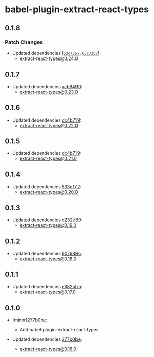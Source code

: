 # babel-plugin-extract-react-types

## 0.1.8

### Patch Changes

- Updated dependencies [[`63c7367`](https://github.com/atlassian/extract-react-types/commit/63c7367b5aa449ef8fffbf1d9daf0da71c5dabff), [`63c7367`](https://github.com/atlassian/extract-react-types/commit/63c7367b5aa449ef8fffbf1d9daf0da71c5dabff)]:
  - extract-react-types@0.24.0

## 0.1.7

- Updated dependencies [acb8499](https://github.com/atlassian/extract-react-types/commit/acb8499):
  - extract-react-types@0.23.0

## 0.1.6

- Updated dependencies [dc4b719](https://github.com/atlassian/extract-react-types/commit/dc4b719):
  - extract-react-types@0.22.0

## 0.1.5

- Updated dependencies [dc4b719](https://github.com/atlassian/extract-react-types/commit/dc4b719):
  - extract-react-types@0.21.0

## 0.1.4

- Updated dependencies [533d172](https://github.com/atlassian/extract-react-types/commit/533d172):
  - extract-react-types@0.20.0

## 0.1.3

- Updated dependencies [d232e30](https://github.com/atlassian/extract-react-types/commit/d232e30):
  - extract-react-types@0.19.0

## 0.1.2

- Updated dependencies [907688c](https://github.com/atlassian/extract-react-types/commit/907688c):
  - extract-react-types@0.18.0

## 0.1.1

- Updated dependencies [e682bbb](https://github.com/atlassian/extract-react-types/commit/e682bbb):
  - extract-react-types@0.17.0

## 0.1.0

- [minor][277b0be](https://github.com/atlassian/extract-react-types/commit/277b0be):

  - Add babel-plugin-extract-react-types

- Updated dependencies [277b0be](https://github.com/atlassian/extract-react-types/commit/277b0be):
  - extract-react-types@0.16.0
